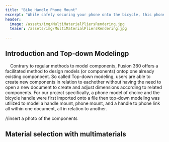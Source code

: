 ```yaml
---
title: "Bike Handle Phone Mount"
excerpt: "While safely securing your phone onto the bicycle, this phone mount allows cyclists to easily mount and dismount the phone for both vertical and horizontal orientations."
header:
  image: /assets/img/MultiMaterialPliersRendering.jpg
  teaser: /assets/img/MultiMaterialPliersRendering.jpg
   
---
```

## Introduction and Top-down Modelingp

&nbsp;&nbsp;&nbsp;&nbsp;Contrary to regular methods to model components, Fusion 360 offers a facilitated method to design models (or components) ontop one already existing componoent. So called Top-down modeling, users are able to create new components in relation to eachother without having the need to open a new document to create and adjust dimensions according to related components. For our project specifically, a phone model of choice and the bicycle handle were first imported onto a file then top-down modeling was utilized to model a handle mount, phone mount, and a handle to phone link all within one document, all in relation to another.  

//insert a photo of the components

## Material selection with multimaterials
